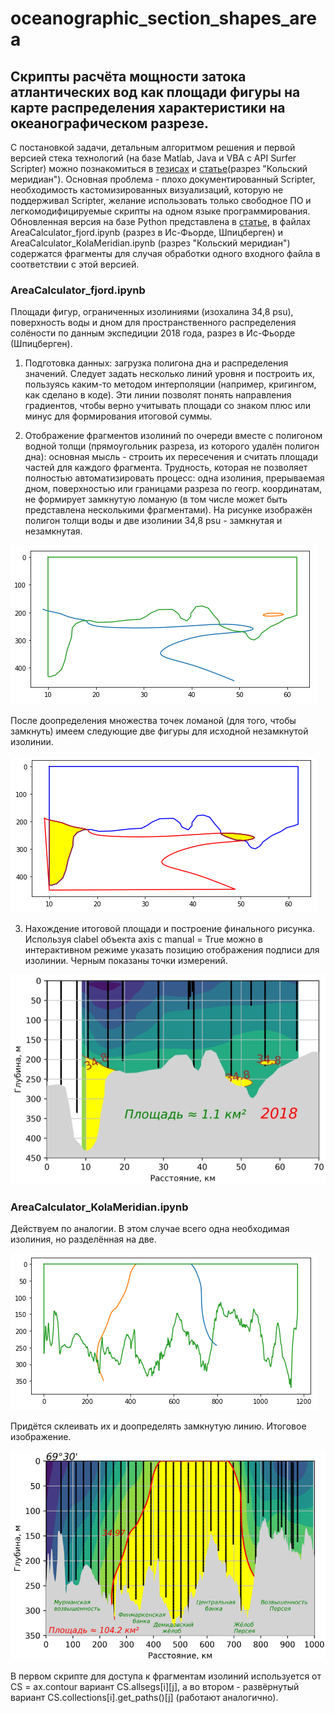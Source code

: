 # oceanographic_section_shapes_area

## Скрипты расчёта мощности затока атлантических вод как площади фигуры на карте распределения характеристики на океанографическом разрезе.

С постановкой задачи, детальным алгоритмом решения и первой версией стека технологий (на базе Matlab, Java и VBA с API Surfer Scripter) можно познакомиться в [тезисах](https://drive.google.com/file/d/1RX0jfKOg2ehiJdeVD5f_IGiID5ocsuLr/view?usp=sharing) и [статье](https://drive.google.com/file/d/15q9kqaZ6EprxA88KLb5TNRhnMLp0XGVe/view?usp=sharing)(разрез "Кольский меридиан"). Основная проблема - плохо документированный Scripter, необходимость кастомизированных визуализаций, которую не поддерживал Scripter, желание использовать только свободное ПО и легкомодифицируемые скрипты на одном языке программирования. Обновленная версия на базе Python представлена в [статье](https://drive.google.com/file/d/1Hc-08rlLEOEh0Pdlfu-XuGNqzukTyMtZ/view?usp=sharing), в файлах AreaCalculator_fjord.ipynb (разрез в Ис-Фьорде, Шпицберген) и AreaCalculator_KolaMeridian.ipynb (разрез "Кольский меридиан") содержатся фрагменты для случая обработки одного входного файла в соответствии с этой версией.

### AreaCalculator_fjord.ipynb
Площади фигур, ограниченных изолиниями (изохалина 34,8 psu), поверхность воды и дном для пространственного распределения солёности по данным экспедиции 2018 года, разрез в Ис-Фьорде (Шпицберген).

1. Подготовка данных: загрузка полигона дна и распределения значений. Следует задать несколько линий уровня и построить их, пользуясь каким-то методом интерполяции (например, кригингом, как сделано в коде). Эти линии позволят понять направления градиентов, чтобы верно учитывать площади со знаком плюс или минус для формирования итоговой суммы.

2. Отображение фрагментов изолиний по очереди вместе с полигоном водной толщи (прямоугольник разреза, из которого удалён полигон дна): основная мысль - строить их пересечения и считать площади частей для каждого фрагмента. Трудность, которая не позволяет полностью автоматизировать процесс: одна изолиния, прерываемая дном, поверхностью или границами разреза по геогр. координатам, не формирует замкнутую ломаную (в том числе может быть представлена несколькими фрагментами). На рисунке изображён полигон толщи воды и две изолинии 34,8 psu - замкнутая и незамкнутая.

![Превью](https://github.com/ZifRD/oceanographic_section_shapes_area/blob/master/pics/IS_poly.png)

После доопределения множества точек ломаной (для того, чтобы замкнуть) имеем следующие две фигуры для исходной незамкнутой изолинии.

![Превью](https://github.com/ZifRD/oceanographic_section_shapes_area/blob/master/pics/IS_shapes.PNG)

3. Нахождение итоговой площади и построение финального рисунка. Используя clabel объекта axis с manual = True можно в интерактивном режиме указать позицию отображения подписи для изолинии. Черным показаны точки измерений.

![Превью](https://github.com/ZifRD/oceanographic_section_shapes_area/blob/master/pics/IS_result.PNG)

### AreaCalculator_KolaMeridian.ipynb

Действуем по аналогии. В этом случае всего одна необходимая изолиния, но разделённая на две. 

![Превью](https://github.com/ZifRD/oceanographic_section_shapes_area/blob/master/pics/Kola_poly.PNG)

Придётся склеивать их и доопределять замкнутую линию. Итоговое изображение.

![Превью](https://github.com/ZifRD/oceanographic_section_shapes_area/blob/master/pics/Kola_result.PNG)

В первом скрипте для доступа к фрагментам изолиний используется от CS = ax.contour вариант CS.allsegs[i][j], а во втором - развёрнутый вариант CS.collections[i].get_paths()[j] (работают аналогично).
